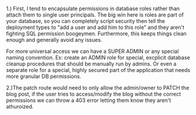 1.) First, I tend to encapsulate permissions in database roles rather than attach them to single user principals. The big win here is roles are part of your database, so you can completely script security then tell the deployment types to "add a user and add him to this role" and they aren't fighting SQL permission boogeymen. Furthermore, this keeps things clean enough and generally avoid any issues. 

For more universal access we can have a SUPER ADMIN or any special naming convention. Ex: create an ADMIN role for special, excplicit database cleanup procedures that should be manually run by admins. Or even a separate role for a special, highly secured part of the application that needs more granular DB permissions.

2.)The patch route would need to only allow the admin/owner to PATCH the blog post, if the user tries to access/modify the blog without the correct permissions we can throw a 403 error letting them know they aren't athuroized.